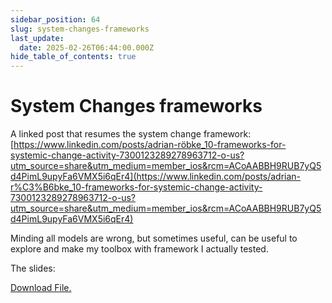 ```yaml
---
sidebar_position: 64
slug: system-changes-frameworks
last_update:
  date: 2025-02-26T06:44:00.000Z
hide_table_of_contents: true
---
```


# System Changes frameworks


A linked post that resumes the system change framework: [https://www.linkedin.com/posts/adrian-röbke_10-frameworks-for-systemic-change-activity-7300123289278963712-o-us?utm_source=share&utm_medium=member_ios&rcm=ACoAABBH9RUB7yQ5d4PimL9upyFa6VMX5i6qEr4](https://www.linkedin.com/posts/adrian-r%C3%B6bke_10-frameworks-for-systemic-change-activity-7300123289278963712-o-us?utm_source=share&utm_medium=member_ios&rcm=ACoAABBH9RUB7yQ5d4PimL9upyFa6VMX5i6qEr4)


Minding all models are wrong, but sometimes useful, can be useful to explore and make my toolbox with framework I actually tested.


The slides:


<a href="/storage/1743700394616.pdf" target="_blank">Download File. </a>



      